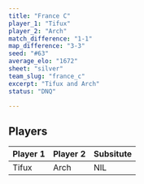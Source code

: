 ```yaml
---
title: "France C"
player_1: "Tifux"
player_2: "Arch"
match_difference: "1-1"
map_difference: "3-3"
seed: "#63"
average_elo: "1672"
sheet: "silver"
team_slug: "france_c"
excerpt: "Tifux and Arch"
status: "DNQ"

---
```

## Players

| Player 1 | Player 2 | Subsitute |
| -- | -- | -- |
| Tifux | Arch | NIL |
